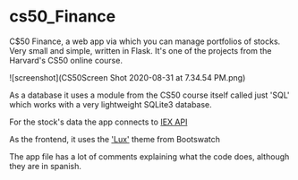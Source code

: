 # cs50_Finance
 C$50 Finance, a web app via which you can manage portfolios of stocks. Very small and simple, written in Flask. It's one of the projects from the Harvard's CS50 online course.
 
![screenshot](CS50Screen Shot 2020-08-31 at 7.34.54 PM.png)

As a database it uses a module from the CS50 course itself called just 'SQL' which works with a very lightweight SQLite3 database.

For the stock's data the app connects to [IEX API](https://iexcloud.io) 

As the frontend, it uses the ['Lux'](https://bootswatch.com/lux/) theme from Bootswatch

The app file has a lot of comments explaining what the code does, although they are in spanish.

